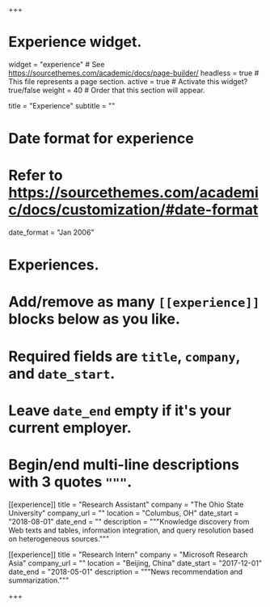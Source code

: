 +++
# Experience widget.
widget = "experience"  # See https://sourcethemes.com/academic/docs/page-builder/
headless = true  # This file represents a page section.
active = true  # Activate this widget? true/false
weight = 40  # Order that this section will appear.

title = "Experience"
subtitle = ""

# Date format for experience
#   Refer to https://sourcethemes.com/academic/docs/customization/#date-format
date_format = "Jan 2006"

# Experiences.
#   Add/remove as many `[[experience]]` blocks below as you like.
#   Required fields are `title`, `company`, and `date_start`.
#   Leave `date_end` empty if it's your current employer.
#   Begin/end multi-line descriptions with 3 quotes `"""`.
[[experience]]
  title = "Research Assistant"
  company = "The Ohio State University"
  company_url = ""
  location = "Columbus, OH"
  date_start = "2018-08-01"
  date_end = ""
  description = """Knowledge discovery from Web texts and tables, information integration, and query resolution based on heterogeneous sources."""

[[experience]]
  title = "Research Intern"
  company = "Microsoft Research Asia"
  company_url = ""
  location = "Beijing, China"
  date_start = "2017-12-01"
  date_end = "2018-05-01"
  description = """News recommendation and summarization."""

+++
